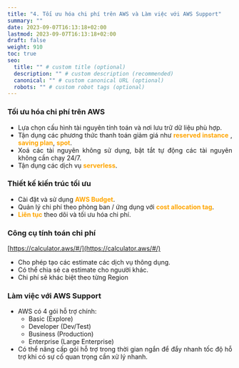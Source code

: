 ```yaml
---
title: "4. Tối ưu hóa chi phí trên AWS và Làm việc với AWS Support"
summary: ""
date: 2023-09-07T16:13:18+02:00
lastmod: 2023-09-07T16:13:18+02:00
draft: false
weight: 910
toc: true
seo:
  title: "" # custom title (optional)
  description: "" # custom description (recommended)
  canonical: "" # custom canonical URL (optional)
  robots: "" # custom robot tags (optional)
---
```

<style>body {text-align: justify}</style>
[//]: # (<span style="color: orange; font-weight:bold;"></span>)

### Tối ưu hóa chi phí trên AWS
- Lựa chọn cấu hình tài nguyên tính toán và nơi lưu trữ dữ liệu phù hợp.
- Tận dụng các phương thức thanh toán giảm giá như <span style="color: orange; font-weight:bold;">reserved instance</span>
, <span style="color: orange; font-weight:bold;">saving plan</span>, <span style="color: orange; font-weight:bold;">spot</span>.
- Xoá các tài nguyên không sử dụng, bật tắt tự động các tài nguyên không cần chạy 24/7.
- Tận dụng các dịch vụ <span style="color: orange; font-weight:bold;">serverless</span>.

### Thiết kế kiến trúc tối ưu
- Cài đặt và sử dụng <span style="color: orange; font-weight:bold;">AWS Budget</span>.
- Quản lý chi phí theo phòng ban / ứng dụng với <span style="color: orange; font-weight:bold;">cost allocation tag</span>.
- <span style="color: orange; font-weight:bold;">Liên tục</span> theo dõi và tối ưu hóa chi phí.

### Công cụ tính toán chi phí

[https://calculator.aws/#/](https://calculator.aws/#/)
- Cho phép tạo các estimate các dịch vụ thông dụng.
- Có thể chia sẻ ca estimate cho nguười khác.
- Chi phí sẽ khác biệt theo từng Region

### Làm việc với AWS Support
- AWS có 4 gói hỗ trợ chính:
  - Basic (Explore)
  - Developer (Dev/Test)
  - Business (Production)
  - Enterprise (Large Enterprise)
- Có thể nâng cấp gói hỗ trợ  trong thời gian ngắn để đẩy nhanh tốc độ hỗ trợ khi có sự
cố quan trọng cần xử lý nhanh.
